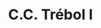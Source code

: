 ---
title: "C.C. Trébol I"
url: /ciudad-guayana-puerto-ordaz/c-c-trebol-i/
shop: centro comercial
---